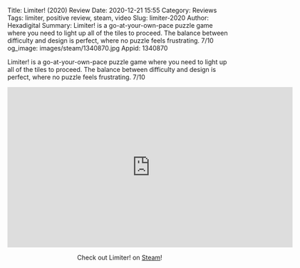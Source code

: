Title: Limiter! (2020) Review
Date: 2020-12-21 15:55
Category: Reviews
Tags: limiter, positive review, steam, video
Slug: limiter-2020
Author: Hexadigital
Summary: Limiter! is a go-at-your-own-pace puzzle game where you need to light up all of the tiles to proceed. The balance between difficulty and design is perfect, where no puzzle feels frustrating. 7/10
og_image: images/steam/1340870.jpg
Appid: 1340870

Limiter! is a go-at-your-own-pace puzzle game where you need to light up all of the tiles to proceed. The balance between difficulty and design is perfect, where no puzzle feels frustrating. 7/10

<center><iframe src="https://www.youtube.com/embed/9NgoXwsbJCw?feature=oembed" allow="accelerometer; autoplay; encrypted-media; gyroscope; picture-in-picture" width="640" height="360" frameborder="0"></iframe>

Check out Limiter! on [Steam](https://store.steampowered.com/app/1340870/?curator_clanid=34633900)!</center>